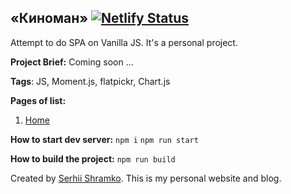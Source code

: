 ## «Киноман» [![Netlify Status](https://api.netlify.com/api/v1/badges/7b416b9a-f1f1-40b3-a26b-d603db47047c/deploy-status)](https://app.netlify.com/sites/cinemaddict/deploys)
Attempt to do SPA on Vanilla JS. It's a personal project.

**Project Brief:** 
Coming soon ...

**Tags**: JS, Moment.js, flatpickr, Chart.js

**Pages of list:** 
 1. [Home](https://cinemaddict.netlify.app/)
 
**How to start dev server:**
    `npm i`
    `npm run start`
   
   **How to build the project:**
    `npm run build`
   
   
   Created by [Serhii Shramko](https://shramko.dev/). This is my personal website and blog. 
